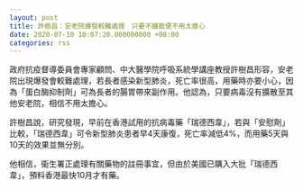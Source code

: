 ```yaml
---
layout: post
title: 許樹昌：安老院爆發較難處理　只要不擴散便不用太擔心
date: 2020-07-10 10:07:20.000000000 +08:00
categories: rss
---
```


政府抗疫督導委員會專家顧問、中大醫學院呼吸系統學講座教授許樹昌形容，安老院出現爆發會較難處理，若長者感染新型肺炎，死亡率很高，用藥時亦要小心，因為「蛋白酶抑制劑」可為長者的腸胃帶來副作用。他認為，只要病毒沒有擴散至其他安老院，相信不用太擔心。

許樹昌說，研究發現，早前在香港試用的抗病毒藥「瑞德西韋」，若與「安慰劑」比較，「瑞德西韋」可令新型肺炎患者早4天康復，死亡率減低4%，而用藥5天與10天的效果並無分別。

他相信，衞生署正處理有關藥物的註冊事宜，但由於美國已購入大批「瑞德西韋」，預料香港最快10月才有藥。
